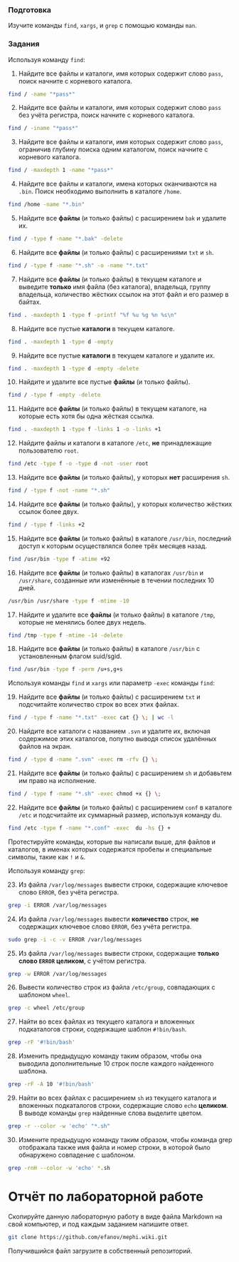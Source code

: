 ### Подготовка

Изучите команды `find`, `xargs`, и `grep` с помощью команды `man`.

### Задания

Используя команду `find`:

1. Найдите все файлы и каталоги, имя которых содержит слово `pass`, поиск начните с корневого каталога.

```sh
find / -name "*pass*"
```

2. Найдите все файлы и каталоги, имя которых содержит слово `pass` без учёта регистра, поиск начните с корневого каталога.

```sh
find / -iname "*pass*"
```

3. Найдите все файлы и каталоги, имя которых содержит слово `pass`, ограничив глубину поиска одним каталогом, поиск начните с корневого каталога.

```sh
find / -maxdepth 1 -name "*pass*"
```

4. Найдите все файлы и каталоги, имена которых оканчиваются на `.bin`. Поиск необходимо выполнить в каталоге `/home`.

```sh
find /home -name "*.bin"
```

5. Найдите все **файлы** (и только файлы) с расширением `bak` и удалите их.

```sh
find / -type f -name "*.bak" -delete
```

6. Найдите все **файлы** (и только файлы) с расширениями `txt` и `sh`.

```sh
find / -type f -name "*.sh" -o -name "*.txt"
```

7. Найдите все **файлы** (и только файлы) в текущем каталоге и выведите **только** имя файла (без каталога), владельца, группу владельца, количество жёстких ссылок на этот файл и его размер в байтах.

```sh
find . -maxdepth 1 -type f -printf "%f %u %g %n %s\n"
```

8. Найдите все пустые **каталоги** в текущем каталоге.

```sh
find . -maxdepth 1 -type d -empty
```

9. Найдите все пустые **каталоги** в текущем каталоге и удалите их.

```sh
find . -maxdepth 1 -type d -empty -delete
```

10. Найдите и удалите все пустые **файлы** (и только файлы).

```sh
find / -type f -empty -delete
```

11. Найдите все **файлы** (и только файлы) в текущем каталоге, на которые есть хотя бы одна жёсткая ссылка.

```sh
find . -maxdepth 1 -type f -links 1 -o -links +1
```

12. Найдите файлы и каталоги в каталоге `/etc`, **не** принадлежащие пользователю `root`.

```sh
find /etc -type f -o -type d -not -user root
```

13. Найдите все **файлы** (и только файлы), у которых **нет** расширения `sh`.

```sh
find / -type f -not -name "*.sh"
```

14. Найдите все **файлы** (и только файлы), у которых количество жёстких ссылок более двух.

```sh
find / -type f -links +2
```

15. Найдите все **файлы** (и только файлы) в каталоге `/usr/bin`, последний доступ к которым осуществлялся более трёх месяцев назад.

```sh
find /usr/bin -type f -atime +92
```

16. Найдите все **файлы** (и только файлы) в каталогах `/usr/bin` и `/usr/share`, созданные или изменённые в течении последних 10 дней.

```sh
/usr/bin /usr/share -type f -mtime -10
```

17. Найдите и удалите все **файлы** (и только файлы) в каталоге `/tmp`, которые не менялись более двух недель.

```sh
find /tmp -type f -mtime -14 -delete
```

18. Найдите все **файлы** (и только файлы) в каталоге `/usr/bin` с установленным флагом suid/sgid.

```sh
find /usr/bin -type f -perm /u+s,g+s
```

Используя команды `find` и `xargs` или параметр `-exec` команды `find`:

19. Найдите все **файлы** (и только файлы) с расширением `txt` и подсчитайте количество строк во всех этих файлах.

```sh
find / -type f -name "*.txt" -exec cat {} \; | wc -l
```

20. Найдите все каталоги с названием `.svn` и удалите их, включая содержимое этих каталогов, попутно выводя список удалённых файлов на экран.

```sh
find / -type d -name ".svn" -exec rm -rfv {} \;
```

21. Найдите все **файлы** (и только файлы) с расширением `sh` и добавьтем им право на исполнение.

```sh
find / -type f -name "*.sh" -exec chmod +x {} \;
```

22. Найдите все **файлы** (и только файлы) с расширением `conf` в каталоге `/etc` и подсчитайте их суммарный размер, используя команду du.

```sh
find /etc -type f -name "*.conf" -exec  du -hs {} +
```

Протестируйте команды, которые вы написали выше, для файлов и каталогов, в именах которых содержатся пробелы и специальные символы, такие как `!` и `&`.


Используя команду `grep`:

23. Из файла `/var/log/messages` вывести строки, содержащие ключевое слово `ERROR`, без учёта регистра.

```sh
grep -i ERROR /var/log/messages
```

24. Из файла `/var/log/messages` вывести **количество** строк, **не** содержащих ключевое слово `ERROR`, без учёта регистра.

```sh
sudo grep -i -c -v ERROR /var/log/messages
```

25. Из файла `/var/log/messages` вывести строки, содержащие **только слово `ERROR` целиком**, с учётом регистра.

```sh
grep -w ERROR /var/log/messages
```

26. Вывести количество строк из файла `/etc/group`, совпадающих с шаблоном `wheel`.

```sh
grep -c wheel /etc/group
```

27. Найти во всех файлах из текущего каталога и вложенных подкаталогов строки, содержащие шаблон `#!bin/bash`.

```sh
grep -rF '#!bin/bash'
```

28. Изменить предыдущую команду таким образом, чтобы она выводила дополнительные 10 строк после каждого найденного шаблона.

```sh
grep -rF -A 10 '#!bin/bash'
```

29. Найти во всех файлах с расширением `sh` из текущего каталога и вложенных подкаталогов строки, содержащие слово `echo` **целиком**. В выводе команды `grep` найденные слова выделите цветом.

```sh
grep -r --color -w 'echo' "*.sh"
```

30. Измените предыдущую команду таким образом, чтобы команда grep отображала также имя файла и номер строки, в которой было обнаружено совпадение с шаблоном.

```sh
grep -rnH --color -w 'echo' *.sh
```


# Отчёт по лабораторной работе

Скопируйте данную лабораторную работу в виде файла Markdown на свой компьютер, и под каждым заданием напишите ответ.

```sh
git clone https://github.com/efanov/mephi.wiki.git
```

Получившийся файл загрузите в собственный репозиторий.
